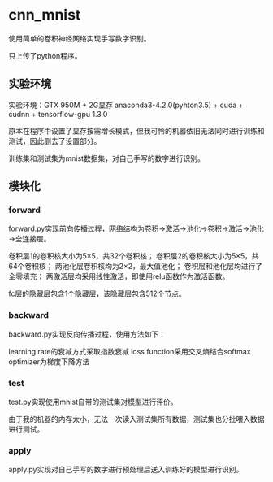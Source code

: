 # cnn_mnist
使用简单的卷积神经网络实现手写数字识别。

只上传了python程序。

## 实验环境
实验环境：GTX 950M + 2G显存
        anaconda3-4.2.0(pyhton3.5) + cuda + cudnn + tensorflow-gpu 1.3.0

原本在程序中设置了显存按需增长模式，但我可怜的机器依旧无法同时进行训练和测试，因此删去了设置部分。

训练集和测试集为mnist数据集，对自己手写的数字进行识别。

## 模块化
### forward
forward.py实现前向传播过程，网络结构为卷积→激活→池化→卷积→激活→池化→全连接层。

卷积层1的卷积核大小为5×5，共32个卷积核；
卷积层2的卷积核大小为5×5，共64个卷积核；
两池化层卷积核均为2×2，最大值池化；
卷积层和池化层均进行了全零填充；
两激活层均采用线性激活，即使用relu函数作为激活函数。

fc层的隐藏层包含1个隐藏层，该隐藏层包含512个节点。

### backward
backward.py实现反向传播过程，使用方法如下：

learning rate的衰减方式采取指数衰减
loss function采用交叉熵结合softmax
optimizer为梯度下降方法

### test
test.py实现使用mnist自带的测试集对模型进行评价。

由于我的机器的内存太小，无法一次读入测试集所有数据，测试集也分批喂入数据进行测试。

### apply
apply.py实现对自己手写的数字进行预处理后送入训练好的模型进行识别。

